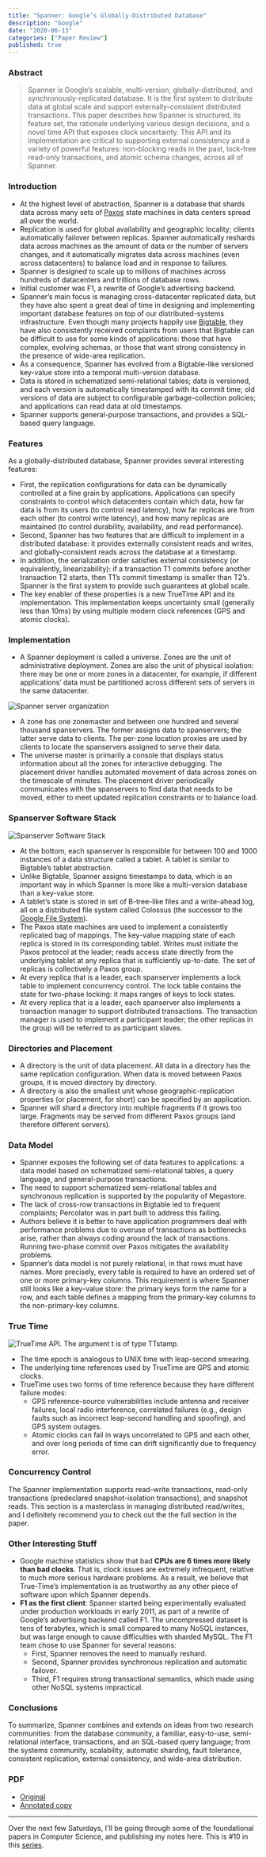 ```yaml
---
title: "Spanner: Google’s Globally-Distributed Database"
description: "Google"
date: "2020-06-13"
categories: ["Paper Review"]
published: true
---
```


### Abstract

> Spanner is Google’s scalable, multi-version, globally-distributed, and synchronously-replicated database. It is the first system to distribute data at global scale and support externally-consistent distributed transactions. This paper describes how Spanner is structured, its feature set, the rationale underlying various design decisions, and a novel time API that exposes clock uncertainty. This API and its implementation are critical to supporting external consistency and a variety of powerful features: non-blocking reads in the past, lock-free read-only transactions, and atomic schema changes, across all of Spanner.

### Introduction

- At the highest level of abstraction, Spanner is a database that shards data across many sets of [Paxos](/paxos) state machines in data centers spread all over the world.
- Replication is used for global availability and geographic locality; clients automatically failover between replicas. Spanner automatically reshards data across machines as the amount of data or the number of servers changes, and it automatically migrates data across machines (even across datacenters) to balance load and in response to failures.
- Spanner is designed to scale up to millions of machines across hundreds of datacenters and trillions of database rows.
- Initial customer was F1, a rewrite of Google’s advertising backend.
- Spanner’s main focus is managing cross-datacenter replicated data, but they have also spent a great deal of time in designing and implementing important database features on top of our distributed-systems infrastructure. Even though many projects happily use [Bigtable](/bigtable), they have also consistently received complaints from users that Bigtable can be difficult to use for some kinds of applications: those that have complex, evolving schemas, or those that want strong consistency in the presence of wide-area replication.
- As a consequence, Spanner has evolved from a Bigtable-like versioned key-value store into a temporal multi-version database.
- Data is stored in schematized semi-relational tables; data is versioned, and each version is automatically timestamped with its commit time; old versions of data are subject to configurable garbage-collection policies; and applications can read data at old timestamps.
- Spanner supports general-purpose transactions, and provides a SQL-based query language.

### Features

As a globally-distributed database, Spanner provides several interesting features:

- First, the replication configurations for data can be dynamically controlled at a fine grain by applications. Applications can specify constraints to control which datacenters contain which data, how far data is from its users (to control read latency), how far replicas are from each other (to control write latency), and how many replicas are maintained (to control durability, availability, and read performance).
- Second, Spanner has two features that are difficult to implement in a distributed database: it provides externally consistent reads and writes, and globally-consistent reads across the database at a timestamp.
- In addition, the serialization order satisfies external consistency (or equivalently, linearizability): if a transaction T1 commits before another transaction T2 starts, then T1’s commit timestamp is smaller than T2’s. Spanner is the first system to provide such guarantees at global scale.
- The key enabler of these properties is a new TrueTime API and its implementation. This implementation keeps uncertainty small (generally less than 10ms) by using multiple modern clock references (GPS and atomic clocks).

### Implementation

- A Spanner deployment is called a universe. Zones are the unit of administrative deployment. Zones are also the unit of physical isolation: there may be one or more zones in a datacenter, for example, if different applications’ data must be partitioned across different sets of servers in the same datacenter.

![Spanner server organization](/assets/blog/spanner/1.png)

- A zone has one zonemaster and between one hundred and several thousand spanservers. The former assigns data to spanservers; the latter serve data to clients. The per-zone location proxies are used by clients to locate the spanservers assigned to serve their data.
- The universe master is primarily a console that displays status information about all the zones for interactive debugging. The placement driver handles automated movement of data across zones on the timescale of minutes. The placement driver periodically communicates with the spanservers to find data that needs to be moved, either to meet updated replication constraints or to balance load.

### Spanserver Software Stack

![Spanserver Software Stack](/assets/blog/spanner/2.png)

- At the bottom, each spanserver is responsible for between 100 and 1000 instances of a data structure called a tablet. A tablet is similar to Bigtable’s tablet abstraction.
- Unlike Bigtable, Spanner assigns timestamps to data, which is an important way in which Spanner is more like a multi-version database than a key-value store.
- A tablet’s state is stored in set of B-tree-like files and a write-ahead log, all on a distributed file system called Colossus (the successor to the [Google File System](/google-file-system)).
- The Paxos state machines are used to implement a consistently replicated bag of mappings. The key-value mapping state of each replica is stored in its corresponding tablet. Writes must initiate the Paxos protocol at the leader; reads access state directly from the underlying tablet at any replica that is sufficiently up-to-date. The set of replicas is collectively a Paxos group.
- At every replica that is a leader, each spanserver implements a lock table to implement concurrency control. The lock table contains the state for two-phase locking: it maps ranges of keys to lock states.
- At every replica that is a leader, each spanserver also implements a transaction manager to support distributed transactions. The transaction manager is used to implement a participant leader; the other replicas in the group will be referred to as participant slaves.

### Directories and Placement

- A directory is the unit of data placement. All data in a directory has the same replication configuration. When data is moved between Paxos groups, it is moved directory by directory.
- A directory is also the smallest unit whose geographic-replication properties (or placement, for short) can be specified by an application.
- Spanner will shard a directory into multiple fragments if it grows too large. Fragments may be served from different Paxos groups (and therefore different servers).

### Data Model

- Spanner exposes the following set of data features to applications: a data model based on schematized semi-relational tables, a query language, and general-purpose transactions.
- The need to support schematized semi-relational tables and synchronous replication is supported by the popularity of Megastore.
- The lack of cross-row transactions in Bigtable led to frequent complaints; Percolator was in part built to address this failing.
- Authors believe it is better to have application programmers deal with performance problems due to overuse of transactions as bottlenecks arise, rather than always coding around the lack of transactions. Running two-phase commit over Paxos mitigates the availability problems.
- Spanner’s data model is not purely relational, in that rows must have names. More precisely, every table is required to have an ordered set of one or more primary-key columns. This requirement is where Spanner still looks like a key-value store: the primary keys form the name for a row, and each table defines a mapping from the primary-key columns to the non-primary-key columns.

### True Time

![TrueTime API. The argument t is of type TTstamp.](/assets/blog/spanner/3.png)

- The time epoch is analogous to UNIX time with leap-second smearing.
- The underlying time references used by TrueTime are GPS and atomic clocks.
- TrueTime uses two forms of time reference because they have different failure modes:
  - GPS reference-source vulnerabilities include antenna and receiver failures, local radio interference, correlated failures (e.g., design faults such as incorrect leap-second handling and spoofing), and GPS system outages.
  - Atomic clocks can fail in ways uncorrelated to GPS and each other, and over long periods of time can drift significantly due to frequency error.

### Concurrency Control

The Spanner implementation supports read-write transactions, read-only transactions (predeclared snapshot-isolation transactions), and snapshot reads. This section is a masterclass in managing distributed read/writes, and I definitely recommend you to check out the the full section in the paper.

### Other Interesting Stuff

- Google machine statistics show that bad **CPUs are 6 times more likely than bad clocks**. That is, clock issues are extremely infrequent, relative to much more serious hardware problems. As a result, we believe that True-Time’s implementation is as trustworthy as any other piece of software upon which Spanner depends.
- **F1 as the first client**: Spanner started being experimentally evaluated under production workloads in early 2011, as part of a rewrite of Google’s advertising backend called F1. The uncompressed dataset is tens of terabytes, which is small compared to many NoSQL instances, but was large enough to cause difficulties with sharded MySQL. The F1 team chose to use Spanner for several reasons:
  - First, Spanner removes the need to manually reshard.
  - Second, Spanner provides synchronous replication and automatic failover.
  - Third, F1 requires strong transactional semantics, which made using other NoSQL systems impractical.

### Conclusions

To summarize, Spanner combines and extends on ideas from two research communities: from the database community, a familiar, easy-to-use, semi-relational interface, transactions, and an SQL-based query language; from the systems community, scalability, automatic sharding, fault tolerance, consistent replication, external consistency, and wide-area distribution.

### PDF

- [Original](https://static.googleusercontent.com/media/research.google.com/en//pubs/archive/44915.pdf)
- [Annotated copy](/assets/blog/spanner/spanner-annotated.pdf)

---

Over the next few Saturdays, I'll be going through some of the foundational papers in Computer Science, and publishing my notes here. This is #10 in this [series](https://anantjain.dev/#paper-reviews).
